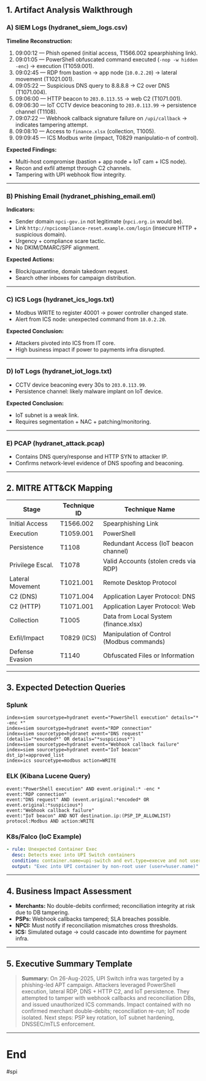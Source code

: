## 1. Artifact Analysis Walkthrough

### A) SIEM Logs (hydranet_siem_logs.csv)
**Timeline Reconstruction:**
1. 09:00:12 — Phish opened (initial access, T1566.002 spearphishing link).
2. 09:01:05 — PowerShell obfuscated command executed (`-nop -w hidden -enc`) → execution (T1059.001).
3. 09:02:45 — RDP from bastion → app node (`10.0.2.20`) → lateral movement (T1021.001).
4. 09:05:22 — Suspicious DNS query to 8.8.8.8 → C2 over DNS (T1071.004).
5. 09:06:00 — HTTP beacon to `203.0.113.55` → web C2 (T1071.001).
6. 09:06:30 — IoT CCTV device beaconing to `203.0.113.99` → persistence channel (T1108).
7. 09:07:22 — Webhook callback signature failure on `/upi/callback` → indicates tampering attempt.
8. 09:08:10 — Access to `finance.xlsx` (collection, T1005).
9. 09:09:45 — ICS Modbus write (impact, T0829 manipulatio-n of control).

**Expected Findings:**
- Multi-host compromise (bastion + app node + IoT cam + ICS node).
- Recon and exfil attempt through C2 channels.
- Tampering with UPI webhook flow integrity.

---

### B) Phishing Email (hydranet_phishing_email.eml)
**Indicators:**
- Sender domain `npci-gov.in` not legitimate (`npci.org.in` would be).
- Link `http://npcicompliance-reset.example.com/login` (insecure HTTP + suspicious domain).
- Urgency + compliance scare tactic.
- No DKIM/DMARC/SPF alignment.

**Expected Actions:**
- Block/quarantine, domain takedown request.
- Search other inboxes for campaign distribution.

---

### C) ICS Logs (hydranet_ics_logs.txt)
- Modbus WRITE to register 40001 → power controller changed state.
- Alert from ICS node: unexpected command from `10.0.2.20`.

**Expected Conclusion:**
- Attackers pivoted into ICS from IT core.
- High business impact if power to payments infra disrupted.

---

### D) IoT Logs (hydranet_iot_logs.txt)
- CCTV device beaconing every 30s to `203.0.113.99`.
- Persistence channel: likely malware implant on IoT device.

**Expected Conclusion:**
- IoT subnet is a weak link.
- Requires segmentation + NAC + patching/monitoring.

---

### E) PCAP (hydranet_attack.pcap)
- Contains DNS query/response and HTTP SYN to attacker IP.
- Confirms network-level evidence of DNS spoofing and beaconing.

---

## 2. MITRE ATT&CK Mapping

| Stage              | Technique ID     | Technique Name                               |
|--------------------|-----------------|----------------------------------------------|
| Initial Access     | T1566.002       | Spearphishing Link                          |
| Execution          | T1059.001       | PowerShell                                  |
| Persistence        | T1108           | Redundant Access (IoT beacon channel)       |
| Privilege Escal.   | T1078           | Valid Accounts (stolen creds via RDP)       |
| Lateral Movement   | T1021.001       | Remote Desktop Protocol                     |
| C2 (DNS)           | T1071.004       | Application Layer Protocol: DNS             |
| C2 (HTTP)          | T1071.001       | Application Layer Protocol: Web             |
| Collection         | T1005           | Data from Local System (finance.xlsx)       |
| Exfil/Impact       | T0829 (ICS)     | Manipulation of Control (Modbus commands)   |
| Defense Evasion    | T1140           | Obfuscated Files or Information             |

---

## 3. Expected Detection Queries

### Splunk
```spl
index=siem sourcetype=hydranet event="PowerShell execution" details="* -enc *"
index=siem sourcetype=hydranet event="RDP connection"
index=siem sourcetype=hydranet event="DNS request" (details="*encoded*" OR details="*suspicious*")
index=siem sourcetype=hydranet event="Webhook callback failure"
index=siem sourcetype=hydranet event="IoT beacon" dst_ip!=approved_list
index=ics sourcetype=modbus action=WRITE
```

### ELK (Kibana Lucene Query)
```
event:"PowerShell execution" AND event.original:* -enc *
event:"RDP connection"
event:"DNS request" AND (event.original:*encoded* OR event.original:*suspicious*)
event:"Webhook callback failure"
event:"IoT beacon" AND NOT destination.ip:(PSP_IP_ALLOWLIST)
protocol:Modbus AND action:WRITE
```

### K8s/Falco (IoC Example)
```yaml
- rule: Unexpected Container Exec
  desc: Detects exec into UPI Switch containers
  condition: container.name=upi-switch and evt.type=execve and not user=root
  output: "Exec into UPI container by non-root user (user=%user.name)"
```

---

## 4. Business Impact Assessment

- **Merchants:** No double-debits confirmed; reconciliation integrity at risk due to DB tampering.
- **PSPs:** Webhook callbacks tampered; SLA breaches possible.
- **NPCI:** Must notify if reconciliation mismatches cross thresholds.
- **ICS:** Simulated outage → could cascade into downtime for payment infra.


---

## 5. Executive Summary Template

> **Summary:**
> On 26-Aug-2025, UPI Switch infra was targeted by a phishing-led APT campaign.
> Attackers leveraged PowerShell execution, lateral RDP, DNS + HTTP C2, and IoT persistence.
> They attempted to tamper with webhook callbacks and reconciliation DBs, and issued unauthorized ICS commands.
> Impact contained with no confirmed merchant double-debits; reconciliation re-run; IoT node isolated.
> Next steps: PSP key rotation, IoT subnet hardening, DNSSEC/mTLS enforcement.

---

# End

#spi 